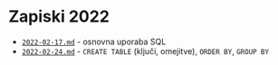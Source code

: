 # Zapiski 2022

* [`2022-02-17.md`](2022-02-17.md) - osnovna uporaba SQL
* [`2022-02-24.md`](2022-02-24.md) - `CREATE TABLE` (ključi, omejitve), `ORDER BY`, `GROUP BY`
